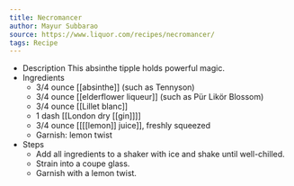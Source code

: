 ```yaml
---
title: Necromancer
author: Mayur Subbarao
source: https://www.liquor.com/recipes/necromancer/
tags: Recipe
---
```


- Description
  This absinthe tipple holds powerful magic.
- Ingredients
	- 3/4 ounce [[absinthe]] (such as Tennyson)
	- 3/4 ounce [[elderflower liqueur]] (such as Pür Likör Blossom)
	- 3/4 ounce [[Lillet blanc]]
	- 1 dash [[London dry [[gin]]]]
	- 3/4 ounce [[[[lemon]] juice]], freshly squeezed
	- Garnish: lemon twist
- Steps
	- Add all ingredients to a shaker with ice and shake until well-chilled.
	- Strain into a coupe glass.
	- Garnish with a lemon twist.